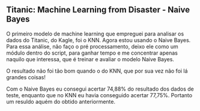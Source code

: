 ## Titanic: Machine Learning from Disaster - Naive Bayes

O primeiro modelo de machine learning que empreguei para analisar os dados do Titanic, do Kagle, foi o KNN. Agora estou usando o Naive Bayes. Para essa análise, não faço o pré processamento, deixo ele como um módulo dentro do script, para ganhar tempo e me concentrar apenas naquilo que interessa, que é treinar e avaliar o modelo Naive Bayes.

O resultado não foi tão bom quando o do KNN, que por sua vez não foi lá grandes coisas!

Com o Naive Bayes eu consegui acertar 74,88% do resultado dos dados de teste, enquanto que no KNN eu havia conseguido acertar 77,75%. Portanto um resuldo aquém do obtido anteriormente.
